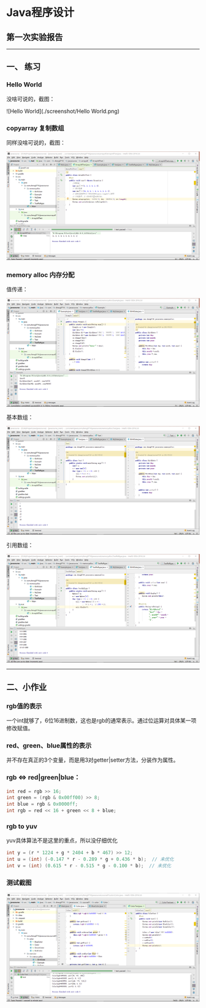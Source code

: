 # Java程序设计
## 第一次实验报告

***
## 一、 练习

### Hello World
没啥可说的，截图：

![Hello World](./screenshot/Hello World.png)


### copyarray 复制数组
同样没啥可说的，截图：

![copyarray](./screenshot/copyaray.png)


### memory alloc 内存分配

值传递：

![memory alloc 01](./screenshot/memoryalloc01.png)

基本数组：

![memory alloc 02](./screenshot/memoryalloc02.png)

引用数组：

![memory alloc 03](./screenshot/memoryalloc03.png)


***
## 二、小作业

### rgb值的表示
一个int就够了，6位16进制数，这也是rgb的通常表示。通过位运算对具体某一项修改赋值。

### red、green、blue属性的表示
并不存在真正的3个变量，而是用3对getter|setter方法，分装作为属性。

### rgb <=> red|green|blue：
``` java
int red = rgb >> 16;
int green = (rgb & 0x00ff00) >> 8;
int blue = rgb & 0x0000ff;
int rgb = red << 16 + green << 8 + blue;
```

### rgb to yuv
yuv具体算法不是这里的重点，所以没仔细优化
``` java
int y = (r * 1224 + g * 2404 + b * 467) >> 12;
int u = (int) (-0.147 * r - 0.289 * g + 0.436 * b);  // 未优化
int v = (int) (0.615 * r - 0.515 * g - 0.100 * b);  // 未优化
```

### 测试截图
![测试截图](./screenshot/color.png)
